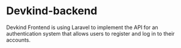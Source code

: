 # Devkind-backend
Devkind Frontend is using Laravel to implement the API for an authentication system that allows users to register and log in to their accounts.
